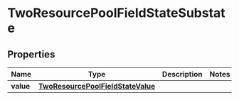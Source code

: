

# TwoResourcePoolFieldStateSubstate


## Properties

| Name | Type | Description | Notes |
|------------ | ------------- | ------------- | -------------|
|**value** | [**TwoResourcePoolFieldStateValue**](TwoResourcePoolFieldStateValue.md) |  |  |



